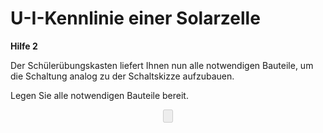 # U-I-Kennlinie einer Solarzelle

**Hilfe 2**

Der Schülerübungskasten liefert Ihnen nun alle notwendigen Bauteile, um die Schaltung analog zu der Schaltskizze aufzubauen. 

Legen Sie alle notwendigen Bauteile bereit.

<div align="center">
  <form name="Eingabe">
    <input name="button1" value="" disabled="disabled" onClick="location.href='antwort2.html';" type="button">
  </form>
</div>

<script>
// Define the countdown time and ready message as variables
let seconds = 3;
let button_message = "Antwort 2 ist bereit!";

function Buttontext(sek) {
    if (sek > 0) {
        document.Eingabe.button1.value = "noch " + sek + " Sekunden";
    } else {
        document.Eingabe.button1.value = button_message;
        document.Eingabe.button1.disabled = false;
    }
}

for (let i = 0; i <= seconds; i++) {
    window.setTimeout(() => Buttontext(seconds - i), i * 1000);
}
</script>

